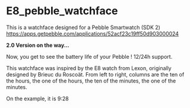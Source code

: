 E8_pebble_watchface
===================

This is a watchface designed for a Pebble Smartwatch (SDK 2)
<url>https://apps.getpebble.com/applications/52acf23c19ff50d903000024</url>

<b>2.0 Version on the way...</b>

Now, you get to see the battery life of your Pebble !
12/24h support.

This watchface was inspired by the E8 watch from Lexon, originally designed by Brieuc du Roscoät.
From left to right, columns are the ten of the hours, the one of the hours, the ten of the minutes, the one of the minutes.

On the example, it is 9:28
